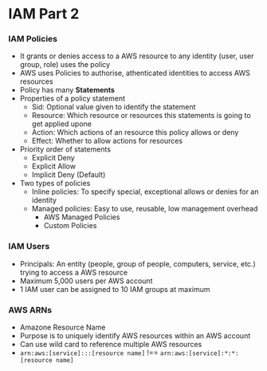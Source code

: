 
# IAM Part 2

### IAM Policies
- It grants or denies access to a AWS resource to any identity (user, user group, role) uses the policy
- AWS uses Policies to authorise, athenticated identities to access AWS resources
- Policy has many **Statements**
- Properties of a policy statement
    - Sid: Optional value given to identify the statement
    - Resource: Which resource or resources this statements is going to get applied upone
    - Action: Which actions of an resource this policy allows or deny
    - Effect: Whether to allow actions for resources
- Priority order of statements
    - Explicit Deny
    - Explicit Allow
    - Implicit Deny (Default)
- Two types of policies
    - Inline policies: To specify special, exceptional allows or denies for an identity
    - Managed policies: Easy to use, reusable, low management overhead
        - AWS Managed Policies
        - Custom Policies

### IAM Users
- Principals: An entity (people, group of people, computers, service, etc.) trying to access a AWS resource
- Maximum 5,000 users per AWS account
- 1 IAM user can be assigned to 10 IAM groups at maximum

### AWS ARNs
- Amazone Resource Name
- Purpose is to uniquely identify AWS resources within an AWS account
- Can use wild card to reference multiple AWS resources
- `arn:aws:[service]:::[resource name]` !== `arn:aws:[service]:*:*:[resource name]`
